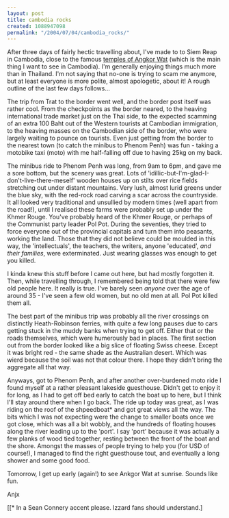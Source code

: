 ```yaml
---
layout: post
title: cambodia rocks
created: 1088947098
permalink: "/2004/07/04/cambodia_rocks/"
---
```

After three days of fairly hectic travelling about, I've made to to Siem Reap in Cambodia, close to the famous [temples of Angkor Wat](http://www.angkorwat.org/) (which is the main thing I want to see in Cambodia).  I'm generally enjoying things much more than in Thailand.  I'm not saying that no-one is trying to scam me anymore, but at least everyone is more polite, almost apologetic, about it!  A rough outline of the last few days follows...
<!--break-->
The trip from Trat to the border went well, and the border post itself was rather cool.  From the checkpoints as the border neared, to the heaving international trade market just on the Thai side, to the expected scamming of an extra 100 Baht out of the Western tourists at Cambodian immigration, to the heaving masses on the Cambodian side of the border, who were largely waiting to pounce on tourists.  Even just getting from the border to the nearest town (to catch the minibus to Phenom Penh) was fun - taking a motobike taxi (moto) with me half-falling off due to having 25kg on my back.

The minibus ride to Phenom Penh was long, from 9am to 6pm, and gave me a sore bottom, but the scenery was great.  Lots of 'idillic-but-I'm-glad-I-don't-live-there-meself' wooden houses up on stilts over rice fields stretching out under distant mountains.  Very lush, almost lurid greens under the blue sky, with the red-rock road carving a scar across the countryside.  It all looked very traditional and unsullied by modern times (well apart from the road!), until I realised these farms were probably set up under the Khmer Rouge.  You've probably heard of the Khmer Rouge, or perhaps of the Communist party leader Pol Pot.  During the seventies, they tried to force everyone out of the provincial capitals and turn them into peasants, working the land.  Those that they did not believe could be moulded in this way, the 'intellectuals', the teachers, the writers, anyone 'educated', _and their families_, were exterminated.  Just wearing glasses was enough to get you killed.

I kinda knew this stuff before I came out here, but had mostly forgotten it.  Then, while travelling through, I remembered being told that there were few old people here.  It really is true.  I've barely seen _anyone_ over the age of around 35 - I've seen a few old women, but no old men at all.  Pol Pot killed them all.

The best part of the minibus trip was probably all the river crossings on distinctly Heath-Robinson ferries, with quite a few long pauses due to cars getting stuck in the muddy banks when trying to get off.  Either that or the roads themselves, which were humerously bad in places.  The first section out from the border looked like a big slice of floating Swiss cheese.  Except it was bright red - the same shade as the Australian desert.  Which was wierd because the soil was not that colour there.  I hope they didn't bring the aggregate all that way.

Anyways, got to Phenom Penh, and after another over-burdened moto ride I found myself at a rather pleasant lakeside guesthouse.  Didn't get to enjoy it for long, as I had to get off bed early to catch the boat up to here, but I think I'll stay around there when I go back.  The ride up today was great, as I was riding on the roof of the shpeedboat* and got great views all the way.  The bits which I was not expecting were the change to smaller boats once we got close, which was all a bit wobbly, and the hundreds of floating houses along the river leading up to the 'port'.  I say 'port' because it was actually a few planks of wood tied together, resting between the front of the boat and the shore.  Amongst the masses of people trying to help you (for USD of course!), I managed to find the right guesthouse tout, and eventually a long shower and some good food.

Tomorrow, I get up early (again!) to see Ankgor Wat at sunrise.  Sounds like fun.

Anjx


[[* In a Sean Connery accent please.  Izzard fans should understand.]


